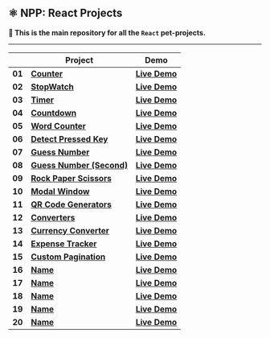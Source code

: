 ## ⚛️ NPP: React Projects

**👋 This is the main repository for all the `React` pet-projects.**

----

|        | **Project**                                                                                                                 | **Demo**                                                                                              |
|--------|-----------------------------------------------------------------------------------------------------------------------------|-------------------------------------------------------------------------------------------------------|
| **01** | [**Counter**](https://github.com/nagoev-alim/npp-react-projects/tree/master/projects/01-counter/src)                        | [**Live Demo**](https://npp-react-projects.vercel.app/projects/01-counter/dist/index.html)            |
| **02** | [**StopWatch**](https://github.com/nagoev-alim/npp-react-projects/tree/master/projects/02-stopwatch/src)                    | [**Live Demo**](https://npp-react-projects.vercel.app/projects/02-stopwatch/dist/index.html)          |
| **03** | [**Timer**](https://github.com/nagoev-alim/npp-react-projects/tree/master/projects/03-timer/src)                            | [**Live Demo**](https://npp-react-projects.vercel.app/projects/03-timer/dist/index.html)              |
| **04** | [**Countdown**](https://github.com/nagoev-alim/npp-react-projects/tree/master/projects/04-countdown/src)                    | [**Live Demo**](https://npp-react-projects.vercel.app/projects/04-countdown/dist/index.html)          |
| **05** | [**Word Counter**](https://github.com/nagoev-alim/npp-react-projects/tree/master/projects/05-word-counter/src)              | [**Live Demo**](https://npp-react-projects.vercel.app/projects/05-word-counter/dist/index.html)       |
| **06** | [**Detect Pressed Key**](https://github.com/nagoev-alim/npp-react-projects/tree/master/projects/06-detect-pressed-key/src)  | [**Live Demo**](https://npp-react-projects.vercel.app/projects/06-detect-pressed-key/dist/index.html) |
| **07** | [**Guess Number**](https://github.com/nagoev-alim/npp-react-projects/tree/master/projects/07-guess-number/src)              | [**Live Demo**](https://npp-react-projects.vercel.app/projects/07-guess-number/dist/index.html)       |
| **08** | [**Guess Number (Second)**](https://github.com/nagoev-alim/npp-react-projects/tree/master/projects/08-guess-number/src)     | [**Live Demo**](https://npp-react-projects.vercel.app/projects/08-guess-number/dist/index.html)       |
| **09** | [**Rock Paper Scissors**](https://github.com/nagoev-alim/npp-react-projects/tree/master/projects/09-rock-paper-scissor/src) | [**Live Demo**](https://npp-react-projects.vercel.app/projects/09-rock-paper-scissor/dist/index.html) |
| **10** | [**Modal Window**](https://github.com/nagoev-alim/npp-react-projects/tree/master/projects/10-modal-window/src)              | [**Live Demo**](https://npp-react-projects.vercel.app/projects/10-modal-window/dist/index.html)       |
| **11** | [**QR Code Generators**](https://github.com/nagoev-alim/npp-react-projects/tree/master/projects/11-qr-code-generators/src)  | [**Live Demo**](https://npp-react-projects.vercel.app/projects/11-qr-code-generators/dist/index.html) |
| **12** | [**Converters**](https://github.com/nagoev-alim/npp-react-projects/tree/master/projects/12-converters/src)                  | [**Live Demo**](https://npp-react-projects.vercel.app/projects/12-converters/dist/index.html)         |
| **13** | [**Currency Converter**](https://github.com/nagoev-alim/npp-react-projects/tree/master/projects/13-currency-converter/src)  | [**Live Demo**](https://npp-react-projects.vercel.app/projects/13-currency-converter/dist/index.html) |
| **14** | [**Expense Tracker**](https://github.com/nagoev-alim/npp-react-projects/tree/master/projects/14-expense-tracker/src)        | [**Live Demo**](https://npp-react-projects.vercel.app/projects/14-expense-tracker/dist/index.html)    |
| **15** | [**Custom Pagination**](https://github.com/nagoev-alim/npp-react-projects/tree/master/projects/15-custom-pagination/src)    | [**Live Demo**](https://npp-react-projects.vercel.app/projects/15-custom-pagination/dist/index.html)  |
| **16** | [**Name**](https://github.com/nagoev-alim/npp-react-projects/tree/master/projects/)                                         | [**Live Demo**](https://npp-react-projects.vercel.app/projects/name/dist/index.html)                  |
| **17** | [**Name**](https://github.com/nagoev-alim/npp-react-projects/tree/master/projects/)                                         | [**Live Demo**](https://npp-react-projects.vercel.app/projects/name/dist/index.html)                  |
| **18** | [**Name**](https://github.com/nagoev-alim/npp-react-projects/tree/master/projects/)                                         | [**Live Demo**](https://npp-react-projects.vercel.app/projects/name/dist/index.html)                  |
| **19** | [**Name**](https://github.com/nagoev-alim/npp-react-projects/tree/master/projects/)                                         | [**Live Demo**](https://npp-react-projects.vercel.app/projects/name/dist/index.html)                  |
| **20** | [**Name**](https://github.com/nagoev-alim/npp-react-projects/tree/master/projects/)                                         | [**Live Demo**](https://npp-react-projects.vercel.app/projects/name/dist/index.html)                  |
